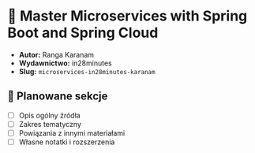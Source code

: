 # 📘 Master Microservices with Spring Boot and Spring Cloud

- **Autor:** Ranga Karanam  
- **Wydawnictwo:** in28minutes  
- **Slug:** `microservices-in28minutes-karanam`

## 🧭 Planowane sekcje

- [ ] Opis ogólny źródła
- [ ] Zakres tematyczny
- [ ] Powiązania z innymi materiałami
- [ ] Własne notatki i rozszerzenia
